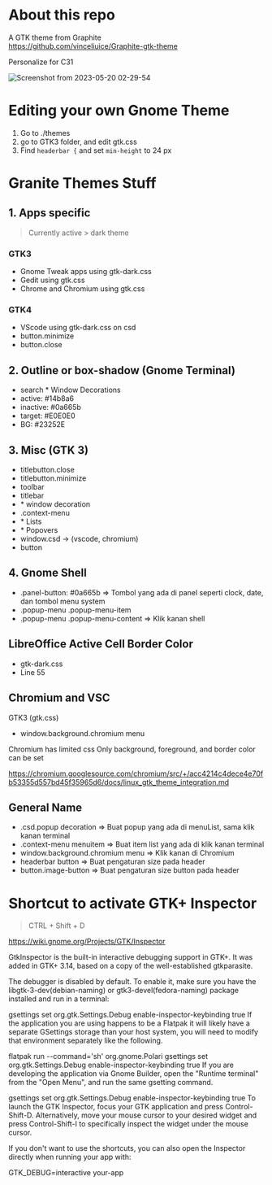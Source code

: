 # About this repo

A GTK theme from Graphite  
https://github.com/vinceliuice/Graphite-gtk-theme  

Personalize for C31

![Screenshot from 2023-05-20 02-29-54](https://github.com/christ31/GTK-Theme-Graphite-Dark-C31/assets/37174502/ddf14c5d-95f2-4477-ba68-fb33ee302fa9)

# Editing your own Gnome Theme

1. Go to ./themes
2. go to GTK3 folder, and edit gtk.css
3. Find `headerbar {` and set `min-height` to 24 px

# Granite Themes Stuff

## 1. Apps specific 

> Currently active > dark theme

### GTK3

- Gnome Tweak apps using gtk-dark.css
- Gedit using gtk.css
- Chrome and Chromium using gtk.css

### GTK4

- VScode using gtk-dark.css on csd
- button.minimize
- button.close

## 2. Outline or box-shadow (Gnome Terminal)

- search * Window Decorations
- active: #14b8a6
- inactive: #0a665b
- target: #E0E0E0
- BG: #23252E

## 3. Misc (GTK 3)

- titlebutton.close
- titlebutton.minimize
- toolbar
- titlebar
- \* window decoration
- .context-menu
- \* Lists
- \* Popovers
- window.csd -> (vscode, chromium)
- button

## 4. Gnome Shell
- .panel-button: #0a665b => Tombol yang ada di panel seperti clock, date, dan tombol menu system
- .popup-menu .popup-menu-item 
- .popup-menu .popup-menu-content => Klik kanan shell

## LibreOffice Active Cell Border Color
- gtk-dark.css
- Line 55


## Chromium and VSC
GTK3 (gtk.css)
- window.background.chromium menu

Chromium has limited css
Only background, foreground, and border color can be set

https://chromium.googlesource.com/chromium/src/+/acc4214c4dece4e70fb53355d557bd45f35965d6/docs/linux_gtk_theme_integration.md

## General Name
- .csd.popup decoration => Buat popup yang ada di menuList, sama klik kanan terminal
- .context-menu menuitem => Buat item list yang ada di klik kanan terminal
- window.background.chromium menu => Klik kanan di Chromium
- headerbar button => Buat pengaturan size pada header
- button.image-button => Buat pengaturan size button pada header

# Shortcut to activate GTK+ Inspector

>  CTRL + Shift + D

https://wiki.gnome.org/Projects/GTK/Inspector

GtkInspector is the built-in interactive debugging support in GTK+. It was added in GTK+ 3.14, based on a copy of the well-established gtkparasite.

The debugger is disabled by default. To enable it, make sure you have the libgtk-3-dev(debian-naming) or gtk3-devel(fedora-naming) package installed and run in a terminal:

gsettings set org.gtk.Settings.Debug enable-inspector-keybinding true
If the application you are using happens to be a Flatpak it will likely have a separate GSettings storage than your host system, you will need to modify that environment separately like the following.


flatpak run --command='sh' org.gnome.Polari
gsettings set org.gtk.Settings.Debug enable-inspector-keybinding true
If you are developing the application via Gnome Builder, open the "Runtime terminal" from the "Open Menu", and run the same gsetting command.


gsettings set org.gtk.Settings.Debug enable-inspector-keybinding true
To launch the GTK Inspector, focus your GTK application and press Control-Shift-D. Alternatively, move your mouse cursor to your desired widget and press Control-Shift-I to specifically inspect the widget under the mouse cursor.

If you don't want to use the shortcuts, you can also open the Inspector directly when running your app with:

GTK_DEBUG=interactive your-app
